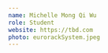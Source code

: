 ```yaml
---
name: Michelle Mong Qi Wu
role: Student
website: https://tbd.com
photo: eurorackSystem.jpeg
---
```

